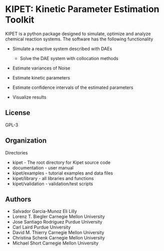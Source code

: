 KIPET: Kinetic Parameter Estimation Toolkit
=======================================

KIPET is a python package designed to simulate, optimize and analyze 
chemical reaction systems. The software has the following functionality

* Simulate a reactive system described with DAEs

  * Solve the DAE system with collocation methods

* Estimate variances of Noise
* Estimate kinetic parameters
* Estimate confidence intervals of the estimated parameters
* Visualize results


License
------------
GPL-3

Organization
------------

Directories
  * kipet - The root directory for Kipet source code
  * documentation - user manual
  * kipet/examples - tutorial examples and data files
  * kipet/library - all libraries and functions
  * kipet/validation - validation/test scripts

Authors
--------

   * Salvador Garcia-Munoz Eli Lilly
   * Lorenz T. Biegler Carnegie Mellon University
   * Jose Santiago Rodriguez Purdue University
   * Carl Laird Purdue University
   * David M. Thierry Carnegie Mellon University
   * Christina Schenk Carnegie Mellon University
   * Michael Short Carnegie Mellon University 





